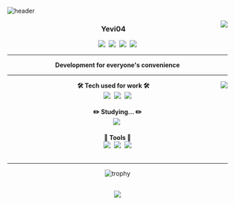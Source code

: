![header](https://capsule-render.vercel.app/api?type=Waving&color=timeGradient&height=350&section=header&text=youngjun%&fontSize=90)

<img align="right" src="https://github-readme-stats.vercel.app/api?username=yevi04&theme=dracula&exclude_repo=Computer-Science-Engineering&layout=compact&langs_count=10"/>

<div align="center">

### Yevi04
<a>
<a href=""><img src="https://img.shields.io/badge/Notion-34567C?style=flat-square&logo=Notion&logoColor=white"/></a>&nbsp
<a href="https://yevi.tistory.com/"><img src="https://img.shields.io/badge/tistory-black?style=flat-square&logo=tistory&logoColor=white&link=https://yevi.tistory.com/"/></a>&nbsp
<a href="https://www.instagram.com/mobile_yj_04/"><img src="https://img.shields.io/badge/Instagram-E4405F?style=flat-square&logo=Instagram&logoColor=white&link=https://www.instagram.com/mobile_yj_04/"/></a>&nbsp
<a href="https://www.facebook.com/profile.php?id=100011956212947"><img src="https://img.shields.io/badge/Facebook-1877F2?style=flat-square&logo=Facebook&logoColor=white&link=https://www.facebook.com/profile.php?id=100016589911133"/></a>
</a>
</div>

---

<div align="center">
<b>Development for everyone's convenience</b>
</div>

--- 

<div align="left">
<img align="right" src="https://github-readme-stats.vercel.app/api/top-langs/?username=yevi04&theme=dracula&exclude_repo=Computer-Science-Engineering&layout=compact&langs_count=10"/>
<div align="center">  
<b>🛠 Tech used for work 🛠</b>
</div>
<div align="center">
<img src="https://img.shields.io/badge/Android-3DDC84?style=flat-square&logo=Android&logoColor=white"/>&nbsp
<img src="https://img.shields.io/badge/Java-007396?style=flat-square&logo=Java&logoColor=white"/>&nbsp
<img src="https://img.shields.io/badge/React Native-black?style=flat-square&logo=React&logoColor=white"/>
<div align="center">
<br/>
<b>✏️ Studying... ✏️</b>
</div>
<div align="center">
<img src="https://img.shields.io/badge/Kotlin-7F52FF?style=flat-square&logo=Kotlin&logoColor=white"/>&nbsp
<div align="center">
<br/>
<b>🔩 Tools 🔩</b>
</div>
<div align="center">
<img src="https://img.shields.io/badge/AndroidStudio-3DDC84?style=flat-square&logo=AndroidStudio&logoColor=white "/>&nbsp
<!-- <img src="https://img.shields.io/badge/IntelliJ IDEA-000000?style=flat-square&logo=IntelliJ-IDEA&logoColor=white"/> -->
<img src="https://img.shields.io/badge/Visual Studio Code-007ACC?style=flat-square&logo=Visual-Studio-Code&logoColor=white"/>&nbsp
<!-- <img src="https://img.shields.io/badge/Jira-0052CC?style=flat-square&logo=Jira&logoColor=white"/> -->
<img src="https://img.shields.io/badge/Notion-000000?style=flat-square&logo=Notion&logoColor=white"/>
<!-- <img src="https://img.shields.io/badge/Postman-FF6C37?style=flat-square&logo=Postman&logoColor=white"/> -->
<!-- <img src="https://img.shields.io/badge/GitKraken-179287?style=flat-square&logo=GitKraken&logoColor=white"/> -->
</div>  
<br>

---
![trophy](https://github-profile-trophy.vercel.app/?username=yevi04&theme=chalk&row=1&column=7&margin-w=5)

<br>
 
<img src="https://visitor-badge.glitch.me/badge?page_id=yevi04"/>
